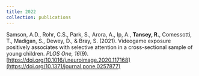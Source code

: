 ```yaml
---
title: 2022
collection: publications
---
```

Samson, A.D., Rohr, C.S., Park, S., Arora, A., Ip, A., **Tansey, R.**, Comessotti, T., Madigan, S., Dewey, D., & Bray, S. (2021). Videogame exposure positively associates with selective attention in a cross-sectional sample of young children. _PLOS One, 16_(9). [https://doi.org/10.1016/j.neuroimage.2020.117168](https://doi.org/10.1371/journal.pone.0257877)
